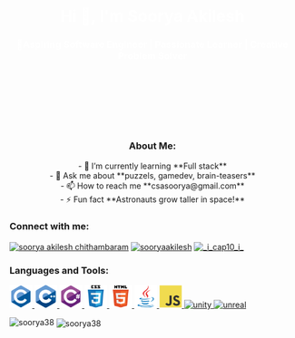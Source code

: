 <div style="background-image: url('[https://example.com/space-image.jpg](https://encrypted-tbn0.gstatic.com/images?q=tbn:ANd9GcQVKVOr1bq9PjOoZmpPVfxOGEk1L0AwI1dI93587-3joW3bKdJqMrFfNDAxau2pXIf3L3M&usqp=CAU)'); background-size: cover; text-align: center; padding: 100px 0;">
  <h1 style="color: white;">Hi 👋, I'm Soorya Akilesh</h1>
  <h3 style="color: white;">🔭Aspiring Software Engineer | Passionate Learner | Creative Problem Solver</h3>
</div>

<h3 align="center">About Me:</h3>
<p align="center">
  - 🌱 I’m currently learning **Full stack**<br>
  - 💬 Ask me about **puzzels, gamedev, brain-teasers**<br>
  - 📫 How to reach me **csasoorya@gmail.com**<br>
  - ⚡ Fun fact **Astronauts grow taller in space!**<br>
</p>

<h3 align="left">Connect with me:</h3>
<p align="left">
  <a href="https://linkedin.com/in/soorya akilesh chithambaram" target="blank"><img align="center" src="https://raw.githubusercontent.com/rahuldkjain/github-profile-readme-generator/master/src/images/icons/Social/linked-in-alt.svg" alt="soorya akilesh chithambaram" height="30" width="40" /></a>
  <a href="https://www.codechef.com/users/sooryaakilesh" target="blank"><img align="center" src="https://cdn.jsdelivr.net/npm/simple-icons@3.1.0/icons/codechef.svg" alt="sooryaakilesh" height="30" width="40" /></a>
  <a href="https://codeforces.com/profile/_i_cap10_i_" target="blank"><img align="center" src="https://raw.githubusercontent.com/rahuldkjain/github-profile-readme-generator/master/src/images/icons/Social/codeforces.svg" alt="_i_cap10_i_" height="30" width="40" /></a>
</p>

<h3 align="left">Languages and Tools:</h3>
<p align="left"> 
  <a href="https://www.cprogramming.com/" target="_blank" rel="noreferrer"> <img src="https://raw.githubusercontent.com/devicons/devicon/master/icons/c/c-original.svg" alt="c" width="40" height="40"/> </a> 
  <a href="https://www.w3schools.com/cpp/" target="_blank" rel="noreferrer"> <img src="https://raw.githubusercontent.com/devicons/devicon/master/icons/cplusplus/cplusplus-original.svg" alt="cplusplus" width="40" height="40"/> </a> 
  <a href="https://www.w3schools.com/cs/" target="_blank" rel="noreferrer"> <img src="https://raw.githubusercontent.com/devicons/devicon/master/icons/csharp/csharp-original.svg" alt="csharp" width="40" height="40"/> </a> 
  <a href="https://www.w3schools.com/css/" target="_blank" rel="noreferrer"> <img src="https://raw.githubusercontent.com/devicons/devicon/master/icons/css3/css3-original-wordmark.svg" alt="css3" width="40" height="40"/> </a> 
  <a href="https://www.w3.org/html/" target="_blank" rel="noreferrer"> <img src="https://raw.githubusercontent.com/devicons/devicon/master/icons/html5/html5-original-wordmark.svg" alt="html5" width="40" height="40"/> </a> 
  <a href="https://www.java.com" target="_blank" rel="noreferrer"> <img src="https://raw.githubusercontent.com/devicons/devicon/master/icons/java/java-original.svg" alt="java" width="40" height="40"/> </a> 
  <a href="https://developer.mozilla.org/en-US/docs/Web/JavaScript" target="_blank" rel="noreferrer"> <img src="https://raw.githubusercontent.com/devicons/devicon/master/icons/javascript/javascript-original.svg" alt="javascript" width="40" height="40"/> </a> 
  <a href="https://unity.com/" target="_blank" rel="noreferrer"> <img src="https://www.vectorlogo.zone/logos/unity3d/unity3d-icon.svg" alt="unity" width="40" height="40"/> </a> 
  <a href="https://unrealengine.com/" target="_blank" rel="noreferrer"> <img src="https://raw.githubusercontent.com/kenangundogan/fontisto/036b7eca71aab1bef8e6a0518f7329f13ed62f6b/icons/svg/brand/unreal-engine.svg" alt="unreal" width="40" height="40"/> </a> 
</p>

<p><img align="left" src="https://github-readme-stats.vercel.app/api/top-langs?username=soorya38&show_icons=true&locale=en&layout=compact" alt="soorya38" /></p>

<p>&nbsp;<img align="center" src="https://github-readme-stats.vercel.app/api?username=soorya38&show_icons=true&locale=en" alt="soorya38" /></p>
